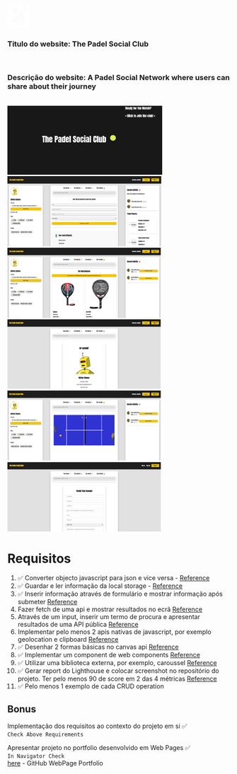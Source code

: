 <img src="./images/favicon.ico" width="50"/>

### **Titulo do website:** The Padel Social Club

<br>

### **Descrição do website:** A Padel Social Network where users can share about their journey

<br>
<img src="./padel_social_club_ss.png" width="350"/>
<img src="./padel_social_club_ss2.png" width="350"/>
<img src="./padel_social_club_ss3.png" width="350"/>
<img src="./padel_social_club_ss4.png" width="350"/>
<img src="./padel_social_club_ss5.png" width="350"/>
<img src="./padel_social_club_ss6.png" width="350"/>

<br>

# Requisitos

1. ✅ Converter objecto javascript para json e vice versa - [Reference](https://docs.google.com/presentation/d/16kchou9WWyFQUxsQ6YmfFqjlAc1HmMlo/edit?slide=id.g347fc7997ef_0_53#slide=id.g347fc7997ef_0_53)
2. ✅ Guardar e ler informação da local storage - [Reference](https://docs.google.com/presentation/d/16kchou9WWyFQUxsQ6YmfFqjlAc1HmMlo/edit?slide=id.g3483b2c8586_0_105#slide=id.g3483b2c8586_0_105)
3. ✅ Inserir informação através de formulário e mostrar informação após submeter [Reference](https://docs.google.com/presentation/d/16kchou9WWyFQUxsQ6YmfFqjlAc1HmMlo/edit?slide=id.g34944a9bf2f_0_68#slide=id.g34944a9bf2f_0_68)
4. Fazer fetch de uma api e mostrar resultados no ecrã [Reference](https://docs.google.com/presentation/d/16kchou9WWyFQUxsQ6YmfFqjlAc1HmMlo/edit?slide=id.g349a8828690_2_63#slide=id.g349a8828690_2_63)
5. Através de um input, inserir um termo de procura e apresentar resultados de uma API pública [Reference](https://docs.google.com/presentation/d/16kchou9WWyFQUxsQ6YmfFqjlAc1HmMlo/edit?slide=id.g304d5c085db_0_70#slide=id.g304d5c085db_0_70)
6. Implementar pelo menos 2 apis nativas de javascript, por exemplo geolocation e clipboard [Reference](https://docs.google.com/presentation/d/16kchou9WWyFQUxsQ6YmfFqjlAc1HmMlo/edit?slide=id.g304d5c085db_0_142#slide=id.g304d5c085db_0_142)
7. ✅ Desenhar 2 formas básicas no canvas api [Reference](https://docs.google.com/presentation/d/16kchou9WWyFQUxsQ6YmfFqjlAc1HmMlo/edit?slide=id.g34e23982766_0_58#slide=id.g34e23982766_0_58)
8. ✅ Implementar um component de web components [Reference](https://docs.google.com/presentation/d/16kchou9WWyFQUxsQ6YmfFqjlAc1HmMlo/edit?slide=id.g34e23982766_0_129#slide=id.g34e23982766_0_129)
9. ✅ Utilizar uma biblioteca externa, por exemplo, caroussel [Reference](https://docs.google.com/presentation/d/16kchou9WWyFQUxsQ6YmfFqjlAc1HmMlo/edit?slide=id.g34ff373a90f_0_47#slide=id.g34ff373a90f_0_47)
10. ✅ Gerar report do Lighthouse e colocar screenshot no repositório do projeto. Ter pelo menos 90 de score em 2 das 4 métricas [Reference](https://docs.google.com/presentation/d/16kchou9WWyFQUxsQ6YmfFqjlAc1HmMlo/edit?slide=id.g304f4088e01_1_85#slide=id.g304f4088e01_1_85)
11. ✅ Pelo menos 1 exemplo de cada CRUD operation 

## Bonus

Implementação dos requisitos ao contexto do projeto em si ✅ \
    `Check Above Requirements` 

Apresentar projeto no portfolio desenvolvido em Web Pages ✅ \
    `In Navigator Check` \
    [here](https://huniity.github.io/frontend1-aulas/homepage.html) - GitHub WebPage Portfolio